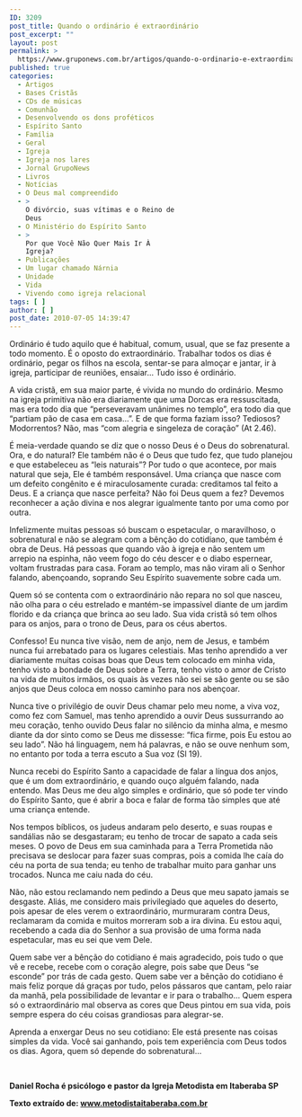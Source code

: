 ```yaml
---
ID: 3209
post_title: Quando o ordinário é extraordinário
post_excerpt: ""
layout: post
permalink: >
  https://www.gruponews.com.br/artigos/quando-o-ordinario-e-extraordinario
published: true
categories:
  - Artigos
  - Bases Cristãs
  - CDs de músicas
  - Comunhão
  - Desenvolvendo os dons proféticos
  - Espírito Santo
  - Família
  - Geral
  - Igreja
  - Igreja nos lares
  - Jornal GrupoNews
  - Livros
  - Notícias
  - O Deus mal compreendido
  - >
    O divórcio, suas vítimas e o Reino de
    Deus
  - O Ministério do Espírito Santo
  - >
    Por que Você Não Quer Mais Ir À
    Igreja?
  - Publicações
  - Um lugar chamado Nárnia
  - Unidade
  - Vida
  - Vivendo como igreja relacional
tags: [ ]
author: [ ]
post_date: 2010-07-05 14:39:47
---
```

Ordinário é tudo aquilo que é habitual, comum, usual, que se faz presente a todo momento. É o oposto do extraordinário. Trabalhar todos os dias é ordinário, pegar os filhos na escola, sentar-se para almoçar e jantar, ir à igreja, participar de reuniões, ensaiar... Tudo isso é ordinário.

A vida cristã, em sua maior parte, é vivida no mundo do ordinário. Mesmo na igreja primitiva não era diariamente que uma Dorcas era ressuscitada, mas era todo dia que “perseveravam unânimes no templo”, era todo dia que “partiam pão de casa em casa...”. E de que forma faziam isso? Tediosos? Modorrentos? Não, mas “com alegria e singeleza de coração” (At 2.46).

É meia-verdade quando se diz que o nosso Deus é o Deus do sobrenatural. Ora, e do natural? Ele também não é o Deus que tudo fez, que tudo planejou e que estabeleceu as “leis naturais”? Por tudo o que acontece, por mais natural que seja, Ele é também responsável. Uma criança que nasce com um defeito congênito e é miraculosamente curada: creditamos tal feito a Deus. E a criança que nasce perfeita? Não foi Deus quem a fez? Devemos reconhecer a ação divina e nos alegrar igualmente tanto por uma como por outra.

Infelizmente muitas pessoas só buscam o espetacular, o maravilhoso, o sobrenatural e não se alegram com a bênção do cotidiano, que também é obra de Deus. Há pessoas que quando vão à igreja e não sentem um arrepio na espinha, não veem fogo do céu descer e o diabo espernear, voltam frustradas para casa. Foram ao templo, mas não viram ali o Senhor falando, abençoando, soprando Seu Espírito suavemente sobre cada um.

Quem só se contenta com o extraordinário não repara no sol que nasceu, não olha para o céu estrelado e mantém-se impassível diante de um jardim florido e da criança que brinca ao seu lado. Sua vida cristã só tem olhos para os anjos, para o trono de Deus, para os céus abertos.

Confesso! Eu nunca tive visão, nem de anjo, nem de Jesus, e também nunca fui arrebatado para os lugares celestiais. Mas tenho aprendido a ver diariamente muitas coisas boas que Deus tem colocado em minha vida, tenho visto a bondade de Deus sobre a Terra, tenho visto o amor de Cristo na vida de muitos irmãos, os quais às vezes não sei se são gente ou se são anjos que Deus coloca em nosso caminho para nos abençoar.

Nunca tive o privilégio de ouvir Deus chamar pelo meu nome, a viva voz, como fez com Samuel, mas tenho aprendido a ouvir Deus sussurrando ao meu coração, tenho ouvido Deus falar no silêncio da minha alma, e mesmo diante da dor sinto como se Deus me dissesse: “fica firme, pois Eu estou ao seu lado”. Não há linguagem, nem há palavras, e não se ouve nenhum som, no entanto por toda a terra escuto a Sua voz (Sl 19).

Nunca recebi do Espírito Santo a capacidade de falar a língua dos anjos, que é um dom extraordinário, e quando ouço alguém falando, nada entendo. Mas Deus me deu algo simples e ordinário, que só pode ter vindo do Espírito Santo, que é abrir a boca e falar de forma tão simples que até uma criança entende.

Nos tempos bíblicos, os judeus andaram pelo deserto, e suas roupas e sandálias não se desgastaram; eu tenho de trocar de sapato a cada seis meses. O povo de Deus em sua caminhada para a Terra Prometida não precisava se deslocar para fazer suas compras, pois a comida lhe caía do céu na porta de sua tenda; eu tenho de trabalhar muito para ganhar uns trocados. Nunca me caiu nada do céu.

Não, não estou reclamando nem pedindo a Deus que meu sapato jamais se desgaste. Aliás, me considero mais privilegiado que aqueles do deserto, pois apesar de eles verem o extraordinário, murmuraram contra Deus, reclamaram da comida e muitos morreram sob a ira divina. Eu estou aqui, recebendo a cada dia do Senhor a sua provisão de uma forma nada espetacular, mas eu sei que vem Dele.

Quem sabe ver a bênção do cotidiano é mais agradecido, pois tudo o que vê e recebe, recebe com o coração alegre, pois sabe que Deus “se esconde” por trás de cada gesto. Quem sabe ver a bênção do cotidiano é mais feliz porque dá graças por tudo, pelos pássaros que cantam, pelo raiar da manhã, pela possibilidade de levantar e ir para o trabalho... Quem espera só o extraordinário mal observa as cores que Deus pintou em sua vida, pois sempre espera do céu coisas grandiosas para alegrar-se.

Aprenda a enxergar Deus no seu cotidiano: Ele está presente nas coisas simples da vida. Você sai ganhando, pois tem experiência com Deus todos os dias. Agora, quem só depende do sobrenatural...

&nbsp;

<b>Daniel Rocha é psicólogo e pastor da Igreja Metodista em Itaberaba SP</b>

<b>Texto extraído de: </b><b>www.metodistaitaberaba.com.br</b>